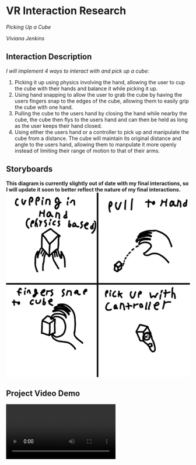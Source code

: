 # VR Interaction Research
*Picking Up a Cube*

*Viviana Jenkins*

## Interaction Description

*I will implement 4 ways to interact with and pick up a cube:*
1. Picking it up using physics involving the hand, allowing the user to cup the cube with their hands and balance it while picking it up.
2. Using hand snapping to allow the user to grab the cube by having the users fingers snap to the edges of the cube, allowing them to easily grip the cube with one hand.
3. Pulling the cube to the users hand by closing the hand while nearby the cube, the cube then flys to the users hand and can then be held as long as the user keeps their hand closed.
4. Using either the users hand or a controller to pick up and manipulate the cube from a distance. The cube will maintain its original distance and angle to the users hand, allowing them to manpulate it more openly instead of limiting their range of motion to that of their arms.

## Storyboards
**This diagram is currently slightly out of date with my final interactions, so I will update it soon to better reflect the nature of my final interactions.**
![Example Diagram](IMG_0086.PNG)

## Project Video Demo
![Interaction Demo](InteractionDemo.mp4)

